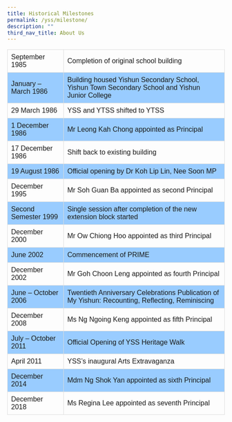 ```yaml
---
title: Historical Milestones
permalink: /yss/milestone/
description: ""
third_nav_title: About Us
---
```

<style>
table {
  font-family: arial, sans-serif;
  border-collapse: collapse;
  width: 100%;
}

td, th {
  border: 1px solid #dddddd;
  text-align: left;
  padding: 8px;
}

tr:nth-child(even) {
  background-color: #99ccff;
}
</style>
<table class="tg">
<tbody>
	<tr>
    <td class="tg-7xv2">September 1985</td>
    <td class="tg-7xv2">Completion of original school building</td>
  </tr>
  <tr>
    <td class="tg-jbyc">January – March 1986</td>
    <td class="tg-jbyc">Building housed Yishun Secondary School, Yishun Town Secondary School and Yishun Junior College</td>
  </tr>
  <tr>
    <td class="tg-7xv2">29 March 1986</td>
    <td class="tg-7xv2">YSS and YTSS shifted to YTSS</td>
  </tr>
  <tr>
    <td class="tg-jbyc">1 December 1986</td>
    <td class="tg-jbyc">Mr Leong Kah Chong appointed as Principal</td>
  </tr>
  <tr>
    <td class="tg-7xv2">17 December 1986</td>
    <td class="tg-7xv2">Shift back to existing building</td>
  </tr>
  <tr>
    <td class="tg-jbyc">19 August 1986</td>
    <td class="tg-jbyc">Official opening by Dr Koh Lip Lin, Nee Soon MP</td>
  </tr>
  <tr>
    <td class="tg-7xv2">December 1995</td>
    <td class="tg-7xv2">Mr Soh Guan Ba appointed as second Principal</td>
  </tr>
  <tr>
    <td class="tg-jbyc">Second Semester 1999</td>
    <td class="tg-jbyc">Single session after completion of the new extension block started</td>
  </tr>
  <tr>
    <td class="tg-7xv2">December 2000</td>
    <td class="tg-7xv2">Mr Ow Chiong Hoo appointed as third Principal</td>
  </tr>
  <tr>
    <td class="tg-jbyc">June 2002</td>
    <td class="tg-jbyc">Commencement of PRIME</td>
  </tr>
  <tr>
    <td class="tg-7xv2">December 2002</td>
    <td class="tg-7xv2">Mr Goh Choon Leng appointed as fourth Principal</td>
  </tr>
  <tr>
    <td class="tg-jbyc">June – October 2006</td>
    <td class="tg-jbyc">Twentieth Anniversary Celebrations Publication of My Yishun: Recounting, Reflecting, Reminiscing<br></td>
  </tr>
  <tr>
    <td class="tg-7xv2">December 2008</td>
    <td class="tg-7xv2">Ms Ng Ngoing Keng appointed as fifth Principal</td>
  </tr>
  <tr>
    <td class="tg-jbyc">July – October 2011</td>
    <td class="tg-jbyc">Official Opening of YSS Heritage Walk</td>
  </tr>
  <tr>
    <td class="tg-7xv2">April 2011</td>
    <td class="tg-7xv2">YSS’s inaugural Arts Extravaganza</td>
  </tr>
  <tr>
    <td class="tg-jbyc">December 2014</td>
    <td class="tg-jbyc">Mdm Ng Shok Yan appointed as sixth Principal</td>
  </tr>
  <tr>
    <td class="tg-7xv2">December 2018</td>
    <td class="tg-7xv2">Ms Regina Lee appointed as seventh Principal</td>
  </tr>
</tbody>
</table>